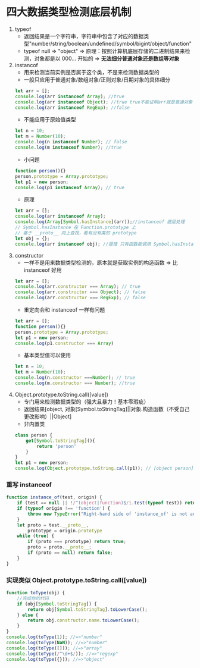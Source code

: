 # 四大数据类型检测底层机制

1. typeof
    + 返回结果是一个字符串，字符串中包含了对应的数据类型"number/string/boolean/undefined/symbol/bigint/object/function"
    + typeof null => "object" => 原理：按照计算机底层存储的二进制结果来检测，对象都是以 000... 开始的 => **无法细分普通对象还是数组等对象**
2. instancof
    + 用来检测当前实例是否属于这个类，不是来检测数据类型的
    + 一般只应用于普通对象/数组对象/正则对象/日期对象的具体细分
    ```javascript
    let arr = [];
    console.log(arr instanceof Array); //true
    console.log(arr instanceof Object); //true true不能证明arr就是普通对象
    console.log(arr instanceof RegExp); //false
    ```
    + 不能应用于原始值类型
    ```javascript
    let n = 10;
    let m = Number(10);
    console.log(n instanceof Number); // false
    console.log(m instanceof Number); //true
    ```
    + 小问题
    ```javascript
    function person(){}
    person.prototype = Array.prototype;
    let p1 = new person;
    console.log(p1 instanceof Array); // true
    ```
    + 原理
    ```javascript
    let arr = [];
    console.log(arr instanceof Array);
    console.log(Array[Symbol.hasInstance](arr));//instanceof 底层处理
    // Symbol.hasInstance 在 Function.prototype 上
    // 基于 __proto__ 向上查找，看有没有类的 prototype
    let obj = {};
    console.log(arr instanceof obj); //报错 只有函数能调用 Symbol.hasInstance
    ```
3. constructor
    + 一样不是用来数据类型检测的，原本就是获取实例的构造函数 => 比 instanceof 好用
    ```javascript
    let arr = [];
    console.log(arr.constructor === Array); // true
    console.log(arr.constructor === Object); // false
    console.log(arr.constructor === RegExp); // false
    ```
    + 重定向会和 instanceof 一样有问题
    ```javascript
    let arr = [];
    function person(){}
    person.prototype = Array.prototype;
    let p1 = new person;
    console.log(p1.constructor === Array)
    ```
    + 基本类型值可以使用
    ```javascript
    let n = 10;
    let m = Number(10);
    console.log(n.constructor ===Number); // true
    console.log(m.constructor === Number); //true
    ```
4. Object.prototype.toString.call([value])
    + 专门用来检测数据类型的（强大且暴力！基本零瑕疵）
    + 返回结果[object, 对象[Symbol.toStringTag]||对象.构造函数（不受自己更改影响）||Object]
    + 非内置类
    ```javascript
    class person {
        get[Symbol.toStringTag](){
            return 'person'
        }
    }
    let p1 = new person;
    console.log(Object.prototype.toString.call(p1)); // [object person]
    ```
### 重写 instanceof
```javascript
function instance_of(test, origin) {
    if (test == null || !/^(object|function)$/i.test(typeof test)) return false;
    if (typeof origin !== 'function') {
        throw new TypeError("Right-hand side of 'instance_of' is not an object");
    }
    let proto = test.__proto__,
        prototype = origin.prototype
    while (true) {
        if (proto === prototype) return true;
        proto = proto.__proto__;
        if (proto == null) return false;
    }
}
```

### 实现类似 Object.prototype.toString.call([value])
```javascript
function toType(obj) {
    //完成你的代码
    if (obj[Symbol.toStringTag]) {
        return obj[Symbol.toStringTag].toLowerCase();
    } else {
        return obj.constructor.name.toLowerCase();
    }
}
console.log(toType(1)); //=>"number"
console.log(toType(NaN)); //=>"number"
console.log(toType([])); //=>"array"
console.log(toType(/^\d+$/)); //=>"regexp"
console.log(toType({})); //=>"object"
```